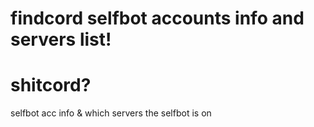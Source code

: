 # findcord selfbot accounts info and servers list!

# shitcord?
selfbot acc info & which servers the selfbot is on
